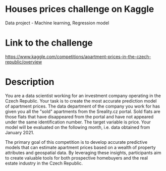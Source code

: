# Houses prices challenge on Kaggle
Data project - Machine learning, Regression model

# Link to the challenge
https://www.kaggle.com/competitions/apartment-prices-in-the-czech-republic/overview

# Description

You are a data scientist working for an investment company operating in the Czech Republic.
Your task is to create the most accurate prediction model of apartment prices.
The data department of the company you work for has given you all the "sold" apartments from the Sreality.cz portal.
Sold flats are those flats that have disappeared from the portal and have not appeared under the same identification number.
The target variable is price.
Your model will be evaluated on the following month, i.e. data obtained from January 2021.

The primary goal of this competition is to develop accurate predictive models that can estimate apartment prices based on a wealth of property attributes and geospatial data. By leveraging these insights, participants aim to create valuable tools for both prospective homebuyers and the real estate industry in the Czech Republic.